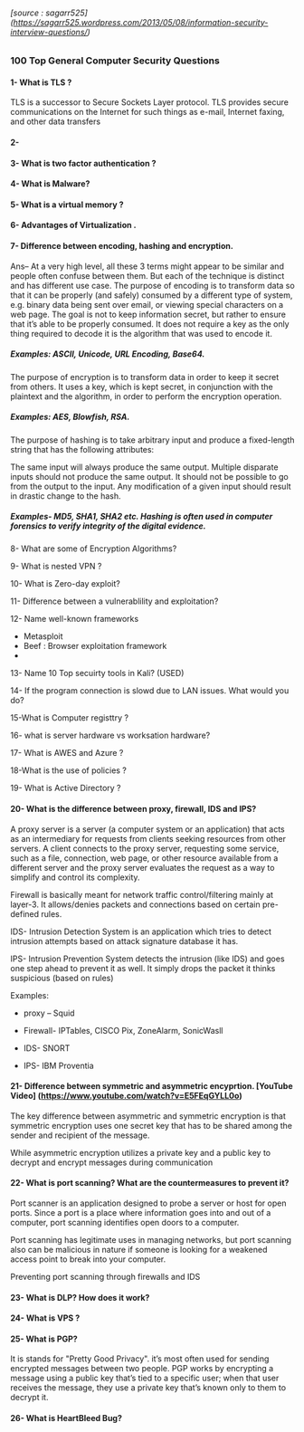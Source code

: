 ###### [source : sagarr525] (https://sagarr525.wordpress.com/2013/05/08/information-security-interview-questions/)

### 100 Top General Computer Security Questions


#### 1- What is TLS ?
 
 TLS is a successor to Secure Sockets Layer protocol. TLS provides secure 
 communications on the Internet for such things as e-mail, Internet faxing, and other data transfers


#### 2- 

#### 3- What is two factor authentication ?


#### 4- What is Malware?

#### 5- What is a virtual memory ?

#### 6- Advantages of Virtualization .

#### 7- Difference between encoding, hashing and encryption.

Ans– At a very high level, all these 3 terms might appear to be similar and people often confuse between them. But each of the technique is distinct and has different use case. The purpose of encoding is to transform data so that it can be properly (and safely) consumed by a different type of system, e.g. binary data being sent over email, or viewing special characters on a web page. The goal is not to keep information secret, but rather to ensure that it’s able to be properly consumed. It does not require a key as the only thing required to decode it is the algorithm that was used to encode it. 

##### Examples: ASCII, Unicode, URL Encoding, Base64.

The purpose of encryption is to transform data in order to keep it secret from others. It uses a key, which is kept secret, in conjunction with the plaintext and the algorithm, in order to perform the encryption operation. 

##### Examples: AES, Blowfish, RSA. 

The purpose of hashing is to take arbitrary input and produce a fixed-length string that has the following attributes:

The same input will always produce the same output.
Multiple disparate inputs should not produce the same output.
It should not be possible to go from the output to the input.
Any modification of a given input should result in drastic change to the hash.

##### Examples- MD5, SHA1, SHA2 etc. Hashing is often used in computer forensics to verify integrity of the digital evidence.


8- What are some of Encryption Algorithms?



9- What is nested VPN ?


10- What is Zero-day exploit?


11- Difference between a vulnerablility and exploitation?



12- Name well-known frameworks

  - Metasploit
  - Beef : Browser exploitation framework
  - 
  
  
13- Name 10 Top secuirty tools in Kali? (USED)




14- If the program connection is slowd due to LAN issues. What would you do?


15-What is Computer registtry ?


16- what is server  hardware vs worksation hardware?


17- What is AWES and Azure ?


18-What is the use of policies ?


19- What is Active Directory ?


#### 20- What is the difference between proxy, firewall, IDS and IPS?

A proxy server is a server (a computer system or an application) that acts as an intermediary for requests from clients seeking resources from other servers. A client connects to the proxy server, requesting some service, such as a file, connection, web page, or other resource available from a different server and the proxy server evaluates the request as a way to simplify and control its complexity. 

Firewall is basically meant for network traffic control/filtering mainly at layer-3. It allows/denies packets and connections based on certain pre-defined rules.

IDS- Intrusion Detection System is an application which tries to detect intrusion attempts based on attack signature database it has.

IPS- Intrusion Prevention System detects the intrusion (like IDS) and goes one step ahead to prevent it as well. It simply drops the packet it thinks suspicious (based on rules)

Examples:

- proxy – Squid

- Firewall- IPTables, CISCO Pix, ZoneAlarm, SonicWasll

- IDS- SNORT

- IPS- IBM Proventia

#### 21- Difference between symmetric and asymmetric encyprtion. [YouTube Video] (https://www.youtube.com/watch?v=E5FEqGYLL0o)

The key difference between asymmetric and symmetric encryption is that symmetric encryption uses one secret key that has to be shared among the sender and recipient of the message.

While asymmetric encryption utilizes a private key and a public key to decrypt and encrypt messages during communication

#### 22-  What is port scanning? What are the countermeasures to prevent it?

Port scanner is an application designed to probe a server or host for open ports. 
Since a port is a place where information goes into and out of a computer, 
port scanning identifies open doors to a computer.

Port scanning has legitimate uses in managing networks, but port scanning also can be 
malicious in nature if someone is looking for a weakened access point to break into your computer.


Preventing port scanning through firewalls and IDS

#### 23- What is DLP? How does it work?


#### 24- What is VPS ?


#### 25- What is PGP?

It is stands for "Pretty Good Privacy". it’s most often used for sending encrypted messages between two people. 
PGP works by encrypting a message using a public key that’s tied to a specific user; when that user receives the message, they use a private key that’s known only to them to decrypt it.


#### 26- What is HeartBleed Bug?
